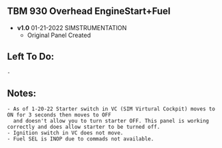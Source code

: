 ## TBM 930 Overhead EngineStart+Fuel
- **v1.0**  01-21-2022 SIMSTRUMENTATION
    - Original Panel Created


## Left To Do:
    - 
    	
## Notes:
    - As of 1-20-22 Starter switch in VC (SIM Virtural Cockpit) moves to ON for 3 seconds then moves to OFF 
      and doesn't allow you to turn starter OFF. This panel is working correctly and does allow starter to be turned off.
    - Ignition switch in VC does not move.
    - Fuel SEL is INOP due to commads not available.   
